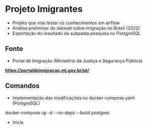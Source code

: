 # Projeto Imigrantes


- Projeto que visa testar os conhecimentos em airflow
- Análise preliminar do dataset sobre imigração no Brasil (2022)
- Exportação do resultado da subpasta pesquisa no PostgreSQL

## Fonte

- Portal de Imigração (Ministério da Justiça e Segurança Pública)

__https://portaldeimigracao.mj.gov.br/pt/__

## Comandos

- Implementação das modificações no docker-compose.yaml (PostgreSQL)

docker-compose up -d --no-deps --build postgres

- Inicia
